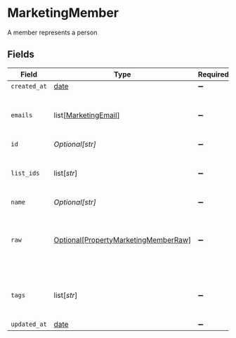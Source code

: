 # MarketingMember

A member represents a person


## Fields

| Field                                                                                     | Type                                                                                      | Required                                                                                  | Description                                                                               |
| ----------------------------------------------------------------------------------------- | ----------------------------------------------------------------------------------------- | ----------------------------------------------------------------------------------------- | ----------------------------------------------------------------------------------------- |
| `created_at`                                                                              | [date](https://docs.python.org/3/library/datetime.html#date-objects)                      | :heavy_minus_sign:                                                                        | N/A                                                                                       |
| `emails`                                                                                  | list[[MarketingEmail](../../models/shared/marketingemail.md)]                             | :heavy_minus_sign:                                                                        | An array of email addresses for this member                                               |
| `id`                                                                                      | *Optional[str]*                                                                           | :heavy_minus_sign:                                                                        | N/A                                                                                       |
| `list_ids`                                                                                | list[*str*]                                                                               | :heavy_minus_sign:                                                                        | An array of list IDs associated with this member                                          |
| `name`                                                                                    | *Optional[str]*                                                                           | :heavy_minus_sign:                                                                        | N/A                                                                                       |
| `raw`                                                                                     | [Optional[PropertyMarketingMemberRaw]](../../models/shared/propertymarketingmemberraw.md) | :heavy_minus_sign:                                                                        | The raw data returned by the integration for this member                                  |
| `tags`                                                                                    | list[*str*]                                                                               | :heavy_minus_sign:                                                                        | An array of tags associated with this member                                              |
| `updated_at`                                                                              | [date](https://docs.python.org/3/library/datetime.html#date-objects)                      | :heavy_minus_sign:                                                                        | N/A                                                                                       |